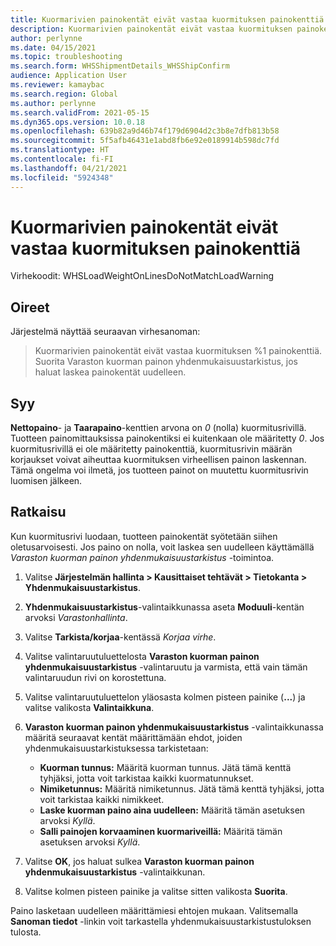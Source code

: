 ```yaml
---
title: Kuormarivien painokentät eivät vastaa kuormituksen painokenttiä
description: Kuormarivien painokentät eivät vastaa kuormituksen painokenttiä
author: perlynne
ms.date: 04/15/2021
ms.topic: troubleshooting
ms.search.form: WHSShipmentDetails_WHSShipConfirm
audience: Application User
ms.reviewer: kamaybac
ms.search.region: Global
ms.author: perlynne
ms.search.validFrom: 2021-05-15
ms.dyn365.ops.version: 10.0.18
ms.openlocfilehash: 639b82a9d46b74f179d6904d2c3b8e7dfb813b58
ms.sourcegitcommit: 5f5afb46431e1abd8fb6e92e0189914b598dc7fd
ms.translationtype: HT
ms.contentlocale: fi-FI
ms.lasthandoff: 04/21/2021
ms.locfileid: "5924348"
---
```

# <a name="the-weight-fields-on-load-lines-dont-match-the-weight-fields-on-the-load"></a>Kuormarivien painokentät eivät vastaa kuormituksen painokenttiä

Virhekoodit: WHSLoadWeightOnLinesDoNotMatchLoadWarning

## <a name="symptoms"></a>Oireet

Järjestelmä näyttää seuraavan virhesanoman:

> Kuormarivien painokentät eivät vastaa kuormituksen %1 painokenttiä. Suorita Varaston kuorman painon yhdenmukaisuustarkistus, jos haluat laskea painokentät uudelleen.

## <a name="cause"></a>Syy

**Nettopaino**- ja **Taarapaino**-kenttien arvona on *0* (nolla) kuormitusrivillä. Tuotteen painomittauksissa painokentiksi ei kuitenkaan ole määritetty *0*. Jos kuormitusrivillä ei ole määritetty painokenttiä, kuormitusrivin määrän korjaukset voivat aiheuttaa kuormituksen virheellisen painon laskennan. Tämä ongelma voi ilmetä, jos tuotteen painot on muutettu kuormitusrivin luomisen jälkeen.

## <a name="resolution"></a>Ratkaisu

Kun kuormitusrivi luodaan, tuotteen painokentät syötetään siihen oletusarvoisesti. Jos paino on nolla, voit laskea sen uudelleen käyttämällä *Varaston kuorman painon yhdenmukaisuustarkistus* -toimintoa.

1. Valitse **Järjestelmän hallinta \> Kausittaiset tehtävät \> Tietokanta \> Yhdenmukaisuustarkistus**.
1. **Yhdenmukaisuustarkistus**-valintaikkunassa aseta **Moduuli**-kentän arvoksi *Varastonhallinta*.
1. Valitse **Tarkista/korjaa**-kentässä *Korjaa virhe*.
1. Valitse valintaruutuluettelosta **Varaston kuorman painon yhdenmukaisuustarkistus** -valintaruutu ja varmista, että vain tämän valintaruudun rivi on korostettuna.
1. Valitse valintaruutuluettelon yläosasta kolmen pisteen painike (**...**) ja valitse valikosta **Valintaikkuna**.
1. **Varaston kuorman painon yhdenmukaisuustarkistus** -valintaikkunassa määritä seuraavat kentät määrittämään ehdot, joiden yhdenmukaisuustarkistuksessa tarkistetaan:

    - **Kuorman tunnus:** Määritä kuorman tunnus. Jätä tämä kenttä tyhjäksi, jotta voit tarkistaa kaikki kuormatunnukset.
    - **Nimiketunnus:** Määritä nimiketunnus. Jätä tämä kenttä tyhjäksi, jotta voit tarkistaa kaikki nimikkeet.
    - **Laske kuorman paino aina uudelleen:** Määritä tämän asetuksen arvoksi *Kyllä*.
    - **Salli painojen korvaaminen kuormariveillä:** Määritä tämän asetuksen arvoksi *Kyllä*.

1. Valitse **OK**, jos haluat sulkea **Varaston kuorman painon yhdenmukaisuustarkistus** -valintaikkunan.
1. Valitse kolmen pisteen painike ja valitse sitten valikosta **Suorita**.

Paino lasketaan uudelleen määrittämiesi ehtojen mukaan. Valitsemalla **Sanoman tiedot** -linkin voit tarkastella yhdenmukaisuustarkistustuloksen tulosta.
